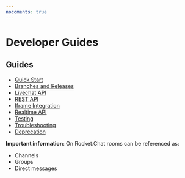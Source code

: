 ```yaml
---
nocoments: true
---
```


# Developer Guides

## Guides

- [Quick Start](quick-start/)
- [Branches and Releases](branches-and-releases/)
- [Livechat API](livechat-api/)
- [REST API](rest-api/)
- [Iframe Integration](iframe-integration/)
- [Realtime API](realtime-api/)
- [Testing](testing/)
- [Troubleshooting](troubleshooting/)
- [Deprecation](deprecation/)

**Important information**:
On Rocket.Chat rooms can be referenced as:

- Channels
- Groups
- Direct messages
